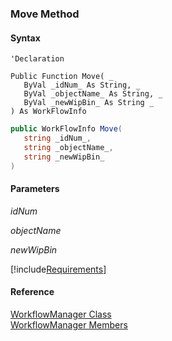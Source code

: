 ﻿### Move Method

#### Syntax

```vbnet
'Declaration

Public Function Move( _
   ByVal _idNum_ As String, _
   ByVal _objectName_ As String, _
   ByVal _newWipBin_ As String _
) As WorkFlowInfo
```

```csharp
public WorkFlowInfo Move( 
   string _idNum_,
   string _objectName_,
   string _newWipBin_
)
```

#### Parameters

_idNum_

_objectName_

_newWipBin_

[!include[Requirements](../partials/requirements.md)]

#### Reference

[WorkflowManager Class](fcSDK~FChoice.Foundation.Clarify.Workflow.WorkflowManager.md)  
[WorkflowManager Members](fcSDK~FChoice.Foundation.Clarify.Workflow.WorkflowManager_members.md)